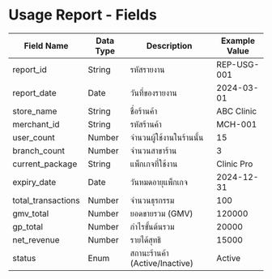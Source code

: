 # Usage Report - Fields

| Field Name    | Data Type | Description                        | Example Value     |
|---------------|-----------|------------------------------------|-------------------|
| report_id     | String    | รหัสรายงาน                        | REP-USG-001       |
| report_date   | Date      | วันที่ของรายงาน                    | 2024-03-01        |
| store_name    | String    | ชื่อร้านค้า                        | ABC Clinic        |
| merchant_id   | String    | รหัสร้านค้า                        | MCH-001           |
| user_count    | Number    | จำนวนผู้ใช้งานในร้านนั้น           | 15                |
| branch_count  | Number    | จำนวนสาขาร้าน                      | 3                 |
| current_package| String   | แพ็กเกจที่ใช้งาน                   | Clinic Pro        |
| expiry_date   | Date      | วันหมดอายุแพ็กเกจ                  | 2024-12-31        |
| total_transactions| Number| จำนวนธุรกรรม                       | 100               |
| gmv_total     | Number    | ยอดขายรวม (GMV)                    | 120000            |
| gp_total      | Number    | กำไรขั้นต้นรวม                     | 20000             |
| net_revenue   | Number    | รายได้สุทธิ                        | 15000             |
| status        | Enum      | สถานะร้านค้า (Active/Inactive)     | Active            |
